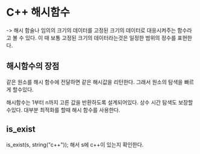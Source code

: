# C++ 해시함수
-> 해시 함술나 임의의 크기의 데이터를 고정된 크기의 데이터로 대응시켜주는 함수라고 볼 수 있다. 이 때 보통 고정된 크기의 데이터라는것은 일정한 범위의 정수를 표현한다.

## 해시함수의 장점
같은 원소를 해시 함수에 전달하면 같은 해시값을 리턴한다. 그래서 원소의 탐색을 빠르게 할수있다. 

해시함수는 1부터 n까지 고른 값을 반환하도록 설계되어있다. 상수 시간 탐색도 보장할수있다. 대부분 최적화를 할때 해시 함수를 사용한다. 

## is_exist
is_exist(s, string("c++")); 해서 s에 c++이 있는지 확인한다. 
